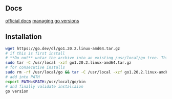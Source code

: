 ## Docs

[official docs](https://go.dev/)
[managing go versions](https://go.dev/doc/manage-install)

## Installation

```bash
wget https://go.dev/dl/go1.20.2.linux-amd64.tar.gz
# if this is first install
# **Do not** untar the archive into an existing /usr/local/go tree. This is known to produce broken Go installations.
sudo tar -C /usr/local -xzf go1.20.2.linux-amd64.tar.gz
# for consecutive installs
sudo rm -rf /usr/local/go && tar -C /usr/local -xzf go1.20.2.linux-amd64.tar.gz
# add into PATH
export PATH=$PATH:/usr/local/go/bin
# and finally validate installaion
go version
```